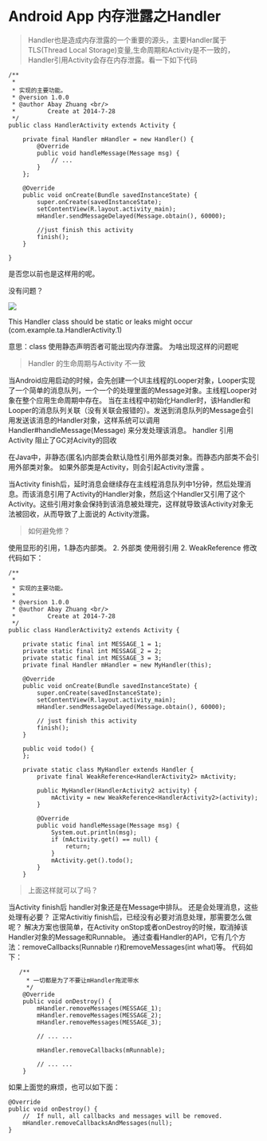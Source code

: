 # Android App 内存泄露之Handler
> Handler也是造成内存泄露的一个重要的源头，主要Handler属于TLS(Thread Local Storage)变量,生命周期和Activity是不一致的，Handler引用Activity会存在内存泄露。看一下如下代码
```
/**
 * 
 * 实现的主要功能。
 * @version 1.0.0 
 * @author Abay Zhuang <br/>
 *         Create at 2014-7-28
 */
public class HandlerActivity extends Activity {

    private final Handler mHandler = new Handler() {
        @Override
        public void handleMessage(Message msg) {
            // ...
        }
    };

    @Override
    public void onCreate(Bundle savedInstanceState) {
        super.onCreate(savedInstanceState);
        setContentView(R.layout.activity_main);
        mHandler.sendMessageDelayed(Message.obtain(), 60000);

        //just finish this activity
        finish();
    }

}
```
是否您以前也是这样用的呢。

没有问题？

![](https://ws3.sinaimg.cn/large/006tKfTcly1fjhrpydf59j30zj0c1q5h.jpg)

This Handler class should be static or leaks might occur (com.example.ta.HandlerActivity.1)

意思：class 使用静态声明否者可能出现内存泄露。
为啥出现这样的问题呢

> Handler 的生命周期与Activity 不一致

当Android应用启动的时候，会先创建一个UI主线程的Looper对象，Looper实现了一个简单的消息队列，一个一个的处理里面的Message对象。主线程Looper对象在整个应用生命周期中存在。
当在主线程中初始化Handler时，该Handler和Looper的消息队列关联（没有关联会报错的）。发送到消息队列的Message会引用发送该消息的Handler对象，这样系统可以调用 Handler#handleMessage(Message) 来分发处理该消息。
handler 引用 Activity 阻止了GC对Acivity的回收

在Java中，非静态(匿名)内部类会默认隐性引用外部类对象。而静态内部类不会引用外部类对象。
如果外部类是Activity，则会引起Activity泄露 。

当Activity finish后，延时消息会继续存在主线程消息队列中1分钟，然后处理消息。而该消息引用了Activity的Handler对象，然后这个Handler又引用了这个Activity。这些引用对象会保持到该消息被处理完，这样就导致该Activity对象无法被回收，从而导致了上面说的 Activity泄露。

> 如何避免修？

使用显形的引用，1.静态内部类。 2. 外部类
使用弱引用 2. WeakReference
修改代码如下：
```
/**
 * 
 * 实现的主要功能。
 * 
 * @version 1.0.0
 * @author Abay Zhuang <br/>
 *         Create at 2014-7-28
 */
public class HandlerActivity2 extends Activity {

    private static final int MESSAGE_1 = 1;
    private static final int MESSAGE_2 = 2;
    private static final int MESSAGE_3 = 3;
    private final Handler mHandler = new MyHandler(this);

    @Override
    public void onCreate(Bundle savedInstanceState) {
        super.onCreate(savedInstanceState);
        setContentView(R.layout.activity_main);
        mHandler.sendMessageDelayed(Message.obtain(), 60000);

        // just finish this activity
        finish();
    }

    public void todo() {
    };

    private static class MyHandler extends Handler {
        private final WeakReference<HandlerActivity2> mActivity;

        public MyHandler(HandlerActivity2 activity) {
            mActivity = new WeakReference<HandlerActivity2>(activity);
        }

        @Override
        public void handleMessage(Message msg) {
            System.out.println(msg);
            if (mActivity.get() == null) {
                return;
            }
            mActivity.get().todo();
        }
    }
```
> 上面这样就可以了吗？

  当Activity finish后 handler对象还是在Message中排队。 还是会处理消息，这些处理有必要？
  正常Activitiy finish后，已经没有必要对消息处理，那需要怎么做呢？
  解决方案也很简单，在Activity onStop或者onDestroy的时候，取消掉该Handler对象的Message和Runnable。
  通过查看Handler的API，它有几个方法：removeCallbacks(Runnable r)和removeMessages(int what)等。
代码如下：

``` 
   /**
     * 一切都是为了不要让mHandler拖泥带水
     */
    @Override
    public void onDestroy() {
        mHandler.removeMessages(MESSAGE_1);
        mHandler.removeMessages(MESSAGE_2);
        mHandler.removeMessages(MESSAGE_3);

        // ... ...

        mHandler.removeCallbacks(mRunnable);

        // ... ...
    }   
```
如果上面觉的麻烦，也可以如下面：
```
@Override
public void onDestroy() {
    //  If null, all callbacks and messages will be removed.
    mHandler.removeCallbacksAndMessages(null);
}
```
